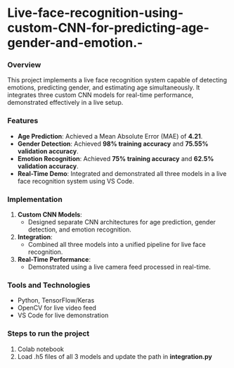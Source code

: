 # Live-face-recognition-using-custom-CNN-for-predicting-age-gender-and-emotion.-


### Overview
This project implements a live face recognition system capable of detecting emotions, predicting gender, and estimating age simultaneously. It integrates three custom CNN models for real-time performance, demonstrated effectively in a live setup.

### Features
- **Age Prediction**: Achieved a Mean Absolute Error (MAE) of **4.21**.
- **Gender Detection**: Achieved **98% training accuracy** and **75.55% validation accuracy**.
- **Emotion Recognition**: Achieved **75% training accuracy** and **62.5% validation accuracy**.
- **Real-Time Demo**: Integrated and demonstrated all three models in a live face recognition system using VS Code.

### Implementation
1. **Custom CNN Models**:
   - Designed separate CNN architectures for age prediction, gender detection, and emotion recognition.
2. **Integration**:
   - Combined all three models into a unified pipeline for live face recognition.
3. **Real-Time Performance**:
   - Demonstrated using a live camera feed processed in real-time.


### Tools and Technologies
- Python, TensorFlow/Keras
- OpenCV for live video feed
- VS Code for live demonstration
### Steps to run the project
1. Colab notebook
2. Load .h5 files of all 3 models and update the path in **integration.py**


